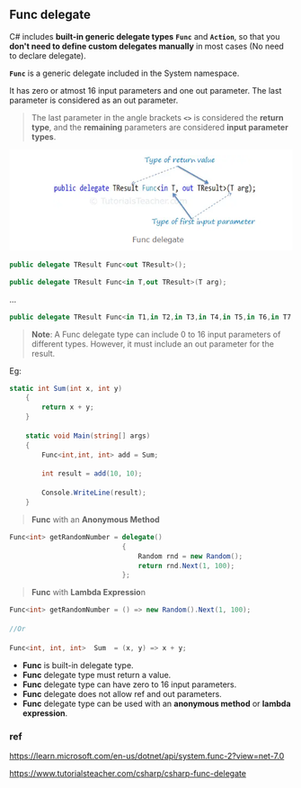 ## Func delegate
C# includes **built-in generic delegate types** **`Func`** and **`Action`**, so that you **don't need to define custom delegates manually** in most cases (No need to declare delegate).

**`Func`** is a generic delegate included in the System namespace.


It has zero or atmost 16 input parameters and one out parameter. The last parameter is considered as an out parameter.

> The last parameter in the angle brackets **`<>`** is considered the **return type**, and the **remaining** parameters are considered **input parameter types**.


![](../img/Func_delegate.png)


```cs
public delegate TResult Func<out TResult>();
```
```cs
public delegate TResult Func<in T,out TResult>(T arg);
```
...
```cs
public delegate TResult Func<in T1,in T2,in T3,in T4,in T5,in T6,in T7,in T8,in T9,in T10,in T11,in T12,in T13,in T14,in T15,in T16,out TResult>(T1 arg1, T2 arg2, T3 arg3, T4 arg4, T5 arg5, T6 arg6, T7 arg7, T8 arg8, T9 arg9, T10 arg10, T11 arg11, T12 arg12, T13 arg13, T14 arg14, T15 arg15, T16 arg16);
```


> **Note**: A Func delegate type can include 0 to 16 input parameters of different types. However, it must include an out parameter for the result.


Eg:
```cs
static int Sum(int x, int y)
    {
        return x + y;
    }

    static void Main(string[] args)
    {
        Func<int,int, int> add = Sum;

        int result = add(10, 10);

        Console.WriteLine(result); 
    }
```





> **Func** with an **Anonymous Method**

```cs
Func<int> getRandomNumber = delegate()
                            {
                                Random rnd = new Random();
                                return rnd.Next(1, 100);
                            };

```
> **Func** with **Lambda Expressio**n

```cs
Func<int> getRandomNumber = () => new Random().Next(1, 100);

//Or 

Func<int, int, int>  Sum  = (x, y) => x + y;
```




- **Func** is built-in delegate type.
- **Func** delegate type must return a value.
- **Func** delegate type can have zero to 16 input parameters.
- **Func** delegate does not allow ref and out parameters.
- **Func** delegate type can be used with an **anonymous method** or **lambda expression**.




### ref 
https://learn.microsoft.com/en-us/dotnet/api/system.func-2?view=net-7.0

https://www.tutorialsteacher.com/csharp/csharp-func-delegate
